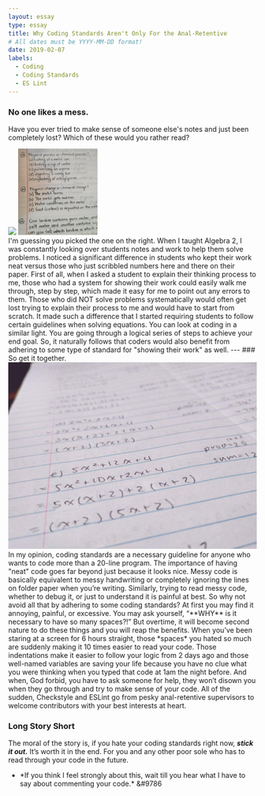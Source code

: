 ```yaml
---
layout: essay
type: essay
title: Why Coding Standards Aren't Only For the Anal-Retentive
# All dates must be YYYY-MM-DD format!
date: 2019-02-07
labels:
  - Coding
  - Coding Standards
  - ES Lint
---
```


### No one likes a mess.

Have you ever tried to make sense of someone else's notes and just been completely lost?  Which of these would you rather read?
<div class="ui rounded images">
  <img class="ui image" src="../images/messy_writing.jpg" style="height: 175px">
  <img class="ui image" src="../images/neat_writing.jpg" style="height: 175px">
</div>
I'm guessing you picked the one on the right.  When I taught Algebra 2, I was constantly looking over students notes and work to help them solve problems.  I noticed a significant difference in students who kept their work neat versus those who just scribbled numbers here and there on their paper.  First of all, when I asked a student to explain their thinking process to me, those who had a system for showing their work could easily walk me through, step by step, which made it easy for me to point out any errors to them.  Those who did NOT solve problems systematically would often get lost trying to explain their process to me and would have to start from scratch.  It made such a difference that I started requiring students to follow certain guidelines when solving equations.  You can look at coding in a similar light.  You are going through a logical series of steps to achieve your end goal.  So, it naturally follows that coders would also benefit from adhering to some type of standard for "showing their work" as well.
---
### So get it together.

<img class= "ui small rounded image float right" src='../images/math_neat2.jpg'>
In my opinion, coding standards are a necessary guideline for anyone who wants to code more than a 20-line program.  The importance of having "neat" code goes far beyond just because it looks nice.  Messy code is basically equivalent to messy handwriting or completely ignoring the lines on folder paper when you’re writing.  Similarly, trying to read messy code, whether to debug it, or just to understand it is painful at best.  So why not avoid all that by adhering to some coding standards?  At first you may find it annoying, painful, or excessive.  You may ask yourself, “**WHY** is it necessary to have so many spaces?!”  But overtime, it will become second nature to do these things and you will reap the benefits.  When you’ve been staring at a screen for 6 hours straight, those *spaces* you hated so much are suddenly making it 10 times easier to read your code.  Those indentations make it easier to follow your logic from 2 days ago and those well-named variables are saving your life because you have no clue what you were thinking when you typed that code at 1am the night before.  And when, God forbid, you have to ask someone for help, they won’t disown you when they go through and try to make sense of your code.  All of the sudden, Checkstyle and ESLint go from pesky anal-retentive supervisors to welcome contributors with your best interests at heart.

### Long Story Short
The moral of the story is, if you hate your coding standards right now, ***stick it out.***  It’s worth it in the end.  For you and any other poor sole who has to read through your code in the future.  


* \*If you think I feel strongly about this, wait till you hear what I have to say about commenting your code.* <html> &#9786 </html>
